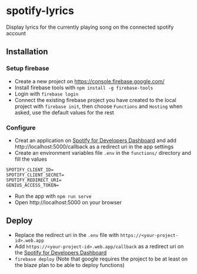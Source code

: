 # spotify-lyrics

Display lyrics for the currently playing song on the connected spotify account

## Installation

### Setup firebase
- Create a new project on https://console.firebase.google.com/
- Install firebase tools with `npm install -g firebase-tools`
- Login with `firebase login`
- Connect the existing firebase project you have created to the local project with `firebase init`, then 
choose `Functions` and `Hosting` when asked, use the default values for the rest

### Configure
- Creat an application on [Spotify for Developers Dashboard](https://beta.developer.spotify.com/dashboard) 
and add http://localhost:5000/callback as a redirect uri in the app settings
- Create an environment variables file `.env` in the `functions/` directory and fill the values
```
SPOTIFY_CLIENT_ID=
SPOTIFY_CLIENT_SECRET=
SPOTIFY_REDIRECT_URI=
GENIUS_ACCESS_TOKEN=
```
- Run the app with `npm run serve`
- Open http://localhost:5000 on your browser

## Deploy

- Replace the redirect uri in the `.env` file with `https://<your-project-id>.web.app`
- Add `https://<your-project-id>.web.app/callback` as a redirect uri on the [Spotify for Developers Dashboard](https://beta.developer.spotify.com/dashboard)
- `firebase deploy` (Note that google requires the project to be at least on the blaze plan to be able to deploy functions)
